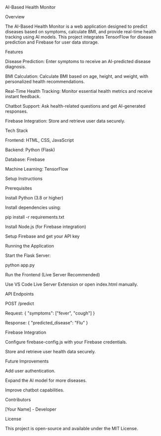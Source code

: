 AI-Based Health Monitor

Overview

The AI-Based Health Monitor is a web application designed to predict diseases based on symptoms, calculate BMI, and provide real-time health tracking using AI models. This project integrates TensorFlow for disease prediction and Firebase for user data storage.

Features

Disease Prediction: Enter symptoms to receive an AI-predicted disease diagnosis.

BMI Calculation: Calculate BMI based on age, height, and weight, with personalized health recommendations.

Real-Time Health Tracking: Monitor essential health metrics and receive instant feedback.

Chatbot Support: Ask health-related questions and get AI-generated responses.

Firebase Integration: Store and retrieve user data securely.

Tech Stack

Frontend: HTML, CSS, JavaScript

Backend: Python (Flask)

Database: Firebase

Machine Learning: TensorFlow

Setup Instructions

Prerequisites

Install Python (3.8 or higher)

Install dependencies using:

pip install -r requirements.txt

Install Node.js (for Firebase integration)

Setup Firebase and get your API key

Running the Application

Start the Flask Server:

python app.py

Run the Frontend (Live Server Recommended)

Use VS Code Live Server Extension or open index.html manually.

API Endpoints

POST /predict

Request: { "symptoms": ["fever", "cough"] }

Response: { "predicted_disease": "Flu" }

Firebase Integration

Configure firebase-config.js with your Firebase credentials.

Store and retrieve user health data securely.

Future Improvements

Add user authentication.

Expand the AI model for more diseases.

Improve chatbot capabilities.

Contributors

[Your Name] - Developer

License

This project is open-source and available under the MIT License.